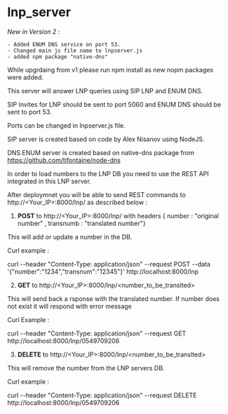 # lnp_server

*New in Version 2 :*

    - Added ENUM DNS service on port 53. 
    - Changed main js file name to lnpserver.js
    - added npm package "native-dns"

While upgrdaing from v1 please run npm install as new nopm packages were added. 

This server will answer LNP queries using SIP LNP and ENUM DNS. 

SIP Invites for LNP should be sent to port 5060 and ENUM DNS should be sent to port 53. 

Ports can be changed in lnpserver.js file. 

SIP server is created based on code by Alex Nisanov using NodeJS.

DNS ENUM server is created based on native-dns package from https://github.com/tjfontaine/node-dns

In order to load numbers to the LNP DB you need to use the REST API integrated in this LNP server. 

After deploymnet you will be able to send REST commands to http://<Your_IP>:8000/lnp/ as described below :

 1. **POST** to http://<Your_IP>:8000/lnp/ with headers 
{
number : "original number" , 
transnumb : "translated number"}

This will add or update a number in the DB. 

Curl example :

curl --header "Content-Type: application/json"   --request POST   --data '{"number":"1234","transnum":"12345"}'   http://localhost:8000/lnp

2. **GET** to http://<Your_IP>:8000/lnp/<number_to_be_translted>

This will send back a rsponse with the translated number. 
If number does not exist it will respond with error message 

Curl Example : 

curl --header "Content-Type: application/json"   --request GET   http://localhost:8000/lnp/0549709206

3. **DELETE** to http://<Your_IP>:8000/lnp/<number_to_be_translted>

This will remove the number from the LNP servers DB. 

Curl example :

curl --header "Content-Type: application/json"   --request DELETE   http://localhost:8000/lnp/0549709206
